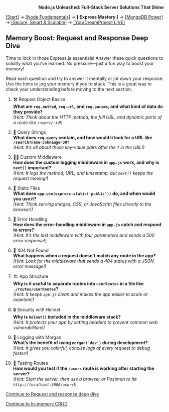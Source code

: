 **<p align="right">Node.js Unleashed: Full-Stack Server Solutions That Shine</p>**

[[Start]](../Introduction.md) → [[Node Fundamentals]](../chapter-01/1-1.md) → **[ Express Mastery ]** → [[MongoDB Power]](../chapter-03/3-1.md) → [[Secure, Smart & Scalable]](../chapter-04/4-1.md) → [[YourDreamProject LIVE]](../chapter-05/5-1.md)

## Memory Boost: Request and Response Deep Dive

Time to lock in those Express.js essentials! Answer these quick questions to solidify what you’ve learned. No pressure—just a fun way to boost your memory!

Read each question and try to answer it mentally or jot down your response. Use the hints to jog your memory if you’re stuck. This is a great way to check your understanding before moving to the next section.

1. 🛠️ Request Object Basics<br />
   **What are `req.method`, `req.url`, and `req.params`, and what kind of data do they provide?**<br />
   *(Hint: Think about the HTTP method, the full URL, and dynamic parts of a route like `/users/:id`!)*
   
2. 📡 Query Strings<br />
   **What does `req.query` contain, and how would it look for a URL like `/search?name=John&age=30?`**<br />
   *(Hint: It’s all about those key-value pairs after the `?` in the URL!)*
   
3. 🕵️‍♂️ Custom Middleware<br />
   **How does the custom logging middleware in `app.js` work, and why is `next()` important?**<br />
   *(Hint: It logs the method, URL, and timestamp, but `next()` keeps the request moving!)*
   
4. 📁 Static Files<br />
   **What does `app.use(express.static('public'))` do, and when would you use it?**<br />
   *(Hint: Think serving images, CSS, or JavaScript files directly to the browser!)*
   
5. 🚨 Error Handling<br />
   **How does the error-handling middleware in `app.js` catch and respond to errors?**<br />
   *(Hint: It’s the last middleware with four parameters and sends a 500 error response!)*
   
6. 🚫 404 Not Found<br />
   **What happens when a request doesn’t match any route in the app?**<br />
   *(Hint: Look for the middleware that sends a 404 status with a JSON error message!)*

7. 🏗️ App Structure<br />
   **Why is it useful to separate routes into `userRoutes` in a file like `./routes/userRoutes`?**<br />
   *(Hint: It keeps `app.js` clean and makes the app easier to scale or maintain!)*

8. 🔒 Security with Helmet<br />
   **Why is `helmet()` included in the middleware stack?**<br />
   *(Hint: It protects your app by setting headers to prevent common web vulnerabilities!)*

9. 📜 Logging with Morgan<br />
   **What’s the benefit of using `morgan('dev')` during development?**<br />
   *(Hint: It gives you colorful, concise logs of every request to debug faster!)*

10. 🧪 Testing Routes<br />
   **How would you test if the `/users` route is working after starting the server?**<br />
   *(Hint: Start the server, then use a browser or Postman to hit `http://localhost:3000/users`!)*

[Continue to Request and response deep dive](2-3.md)

[Continue to In-memory CRUD](2-4.md)

